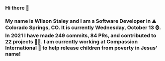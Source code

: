 ### Hi there 👋

### My name is Wilson Staley and I am a Software Developer in ⛰ Colorado Springs, CO.  It is currently Wednesday, October 13 ⌚. In 2021 I have made 249 commits, 84 PRs, and contributed to 22 projects 👨‍💻. I am currently working at Compassion International 🏢 to help release children from poverty in Jesus' name!
